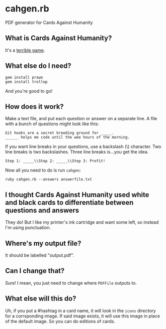 # cahgen.rb

PDF generator for Cards Against Humanity

## What is Cards Against Humanity?

It's a [terrible game](http://cardsagainsthumanity.com/).

## What else do I need?

```
gem install prawn
gem install trollop
```

And you're good to go!

## How does it work?

Make a text file, and put each question or answer on a separate line. A file with a bunch of questions might look like this:

```
Git hooks are a secret breeding ground for _____.
______ helps me code until the wee hours of the morning.
```

If you want line breaks in your questions, use a backslash (\\) character. Two line breaks is two backslashes. Three line breaks is...you get the idea.

```
Step 1: _____\\Step 2: _____\\Step 3: Profit!
```

Now all you need to do is run `cahgen`:

```
ruby cahgen.rb --answers answerfile.txt
```

## I thought Cards Against Humanity used white and black cards to differentiate between questions and answers

They do! But I like my printer's ink cartridge and want some left, so instead I'm using punctuation.

## Where's my output file?

It should be labelled "output.pdf".

## Can I change that?

Sure! I mean, you just need to change where `PDFFile` outputs to.

## What else will this do?

Uh, if you put a #hashtag in a card name, it will look in the `icons` directory for a corrsponding image. If said image exists, it will use this image in place of the default image. So you can do editions of cards.
